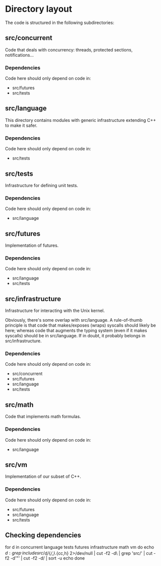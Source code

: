 # Directory layout

The code is structured in the following subdirectories:

## src/concurrent

Code that deals with concurrency: threads, protected sections, notifications...

### Dependencies

Code here should only depend on code in:

* src/futures
* src/tests

## src/language

This directory contains modules with generic infrastructure extending C++ to
make it safer.

### Dependencies

Code here should only depend on code in:

* src/tests

## src/tests

Infrastructure for defining unit tests.

### Dependencies

Code here should only depend on code in:

* src/language

## src/futures

Implementation of futures.

### Dependencies

Code here should only depend on code in:

* src/language
* src/tests

## src/infrastructure

Infrastructure for interacting with the Unix kernel.

Obviously, there's some overlap with src/language. A rule-of-thumb principle is
that code that makes/exposes (wraps) syscalls should likely be here; whereas
code that augments the typing system (even if it makes syscalls) should be in
src/language. If in doubt, it probably belongs in src/infrastructure.

### Dependencies

Code here should only depend on code in:

* src/concurrent
* src/futures
* src/language
* src/tests

## src/math

Code that implements math formulas.

### Dependencies

Code here should only depend on code in:

* src/language

## src/vm

Implementation of our subset of C++.

### Dependencies

Code here should only depend on code in:

* src/futures
* src/language
* src/tests

## Checking dependencies

for d in concurrent language tests futures infrastructure math vm
do
  echo $d:
  grep ^.include src/$d/{*/,}*.{cc,h} 2>/dev/null | cut -f2 -d\  | grep 'src/' | cut -f2 -d'"' | cut -f2 -d/ | sort -u
  echo
done
